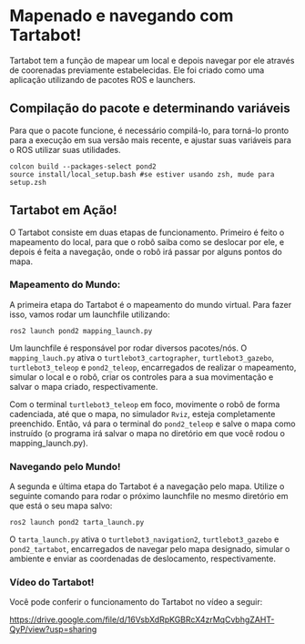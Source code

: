 # Mapenado e navegando com Tartabot!
Tartabot tem a função de mapear um local e depois navegar por ele através de coorenadas previamente estabelecidas. Ele foi criado como uma aplicação utilizando de pacotes ROS e launchers.

## Compilação do pacote e determinando variáveis
Para que o pacote funcione, é necessário compilá-lo, para torná-lo pronto para a execução em sua versão mais recente, e ajustar suas variáveis para o ROS utilizar suas utilidades.
```
colcon build --packages-select pond2
source install/local_setup.bash #se estiver usando zsh, mude para setup.zsh
```

## Tartabot em Ação!
O Tartabot consiste em duas etapas de funcionamento. Primeiro é feito o mapeamento do local, para que o robô saiba como se deslocar por ele, e depois é feita a navegação, onde o robô irá passar por alguns pontos do mapa.


### Mapeamento do Mundo:
A primeira etapa do Tartabot é o mapeamento do mundo virtual. Para fazer isso, vamos rodar um launchfile utilizando:
```
ros2 launch pond2 mapping_launch.py
```
Um launchfile é responsável por rodar diversos pacotes/nós. O `mapping_lauch.py` ativa o `turtlebot3_cartographer`, `turtlebot3_gazebo`, `turtlebot3_teleop` e `pond2_teleop`, encarregados de realizar o mapeamento, simular o local e o robô, criar os controles para a sua movimentação e salvar o mapa criado, respectivamente.

Com o terminal `turtlebot3_teleop` em foco, movimente o robô de forma cadenciada, até que o mapa, no simulador `Rviz`, esteja completamente preenchido. Então, vá para o terminal do `pond2_teleop` e salve o mapa como instruído (o programa irá salvar o mapa no diretório em que você rodou o mapping_launch.py).

### Navegando pelo Mundo!
A segunda e última etapa do Tartabot é a navegação pelo mapa. Utilize o seguinte comando para rodar o próximo launchfile no mesmo diretório em que está o seu mapa salvo:
```
ros2 launch pond2 tarta_launch.py
```
O `tarta_launch.py` ativa o `turtlebot3_navigation2`, `turtlebot3_gazebo` e `pond2_tartabot`, encarregados de navegar pelo mapa designado, simular o ambiente e enviar as coordenadas de deslocamento, respectivamente.

### Vídeo do Tartabot!
Você pode conferir o funcionamento do Tartabot no vídeo a seguir:

https://drive.google.com/file/d/16VsbXdRpKGBRcX4zrMqCvbhgZAHT-QyP/view?usp=sharing

